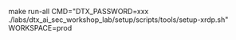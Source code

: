 make run-all CMD="DTX_PASSWORD=xxx ./labs/dtx_ai_sec_workshop_lab/setup/scripts/tools/setup-xrdp.sh" WORKSPACE=prod

